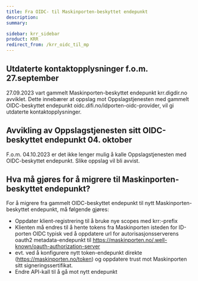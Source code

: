 ```yaml
---
title: Fra OIDC- til Maskinporten-beskyttet endepunkt
description:
summary:

sidebar: krr_sidebar
product: KRR
redirect_from: /krr_oidc_til_mp
---
```



## Utdaterte kontaktopplysninger f.o.m. 27.september
27.09.2023 vart gammelt Maskinporten-beskyttet endepunkt krr.digdir.no avviklet. Dette innebærer at oppslag mot Oppslagstjenesten med gammelt OIDC-beskyttet endepunkt oidc.difi.no/idporten-oidc-provider, vil gi utdaterte kontaktopplysninger.

## Avvikling av Oppslagstjenesten sitt OIDC-beskyttet endepunkt 04. oktober
F.o.m. 04.10.2023 er det ikke lenger mulig å kalle Oppslagstjenesten med OIDC-beskyttet endepunkt. Slike oppslag vil bli avvist.  

## Hva må gjøres for å migrere til Maskinporten-beskyttet endepunkt?
For å migrere fra gammelt OIDC-beskyttet endepunkt til nytt Maskinporten-beskyttet endepunkt, må følgende gjøres:

- Oppdater klient-registrering til å bruke nye scopes med krr:-prefix
- Klienten må endres til å hente tokens fra Maskinporten isteden for ID-porten OIDC
typisk ved å oppdatere url for autorisasjonsserverens oauth2 metadata-endepunkt til https://maskinporten.no/.well-known/oauth-authorization-server
- evt. ved å konfigurere nytt token-endepunkt direkte (https://maskinporten.no/token) og oppdatere trust mot Maskinporten sitt signeringssertifikat.
- Endre API-kall til å gå mot nytt endepunkt
  
